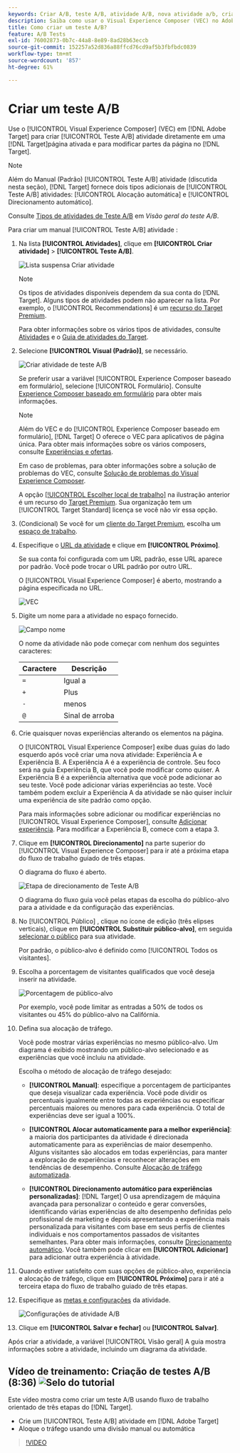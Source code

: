 ```yaml
---
keywords: Criar A/B, teste A/B, atividade A/B, nova atividade a/b, criar a/b
description: Saiba como usar o Visual Experience Composer (VEC) no Adobe [!DNL Target] para criar sua atividade de Teste A/B diretamente em um [!DNL Target]página ativada.
title: Como criar um teste A/B?
feature: A/B Tests
exl-id: 76002873-0b7c-44a8-8e89-8ad28b63eccb
source-git-commit: 152257a52d836a88ffcd76cd9af5b3fbfbdc0839
workflow-type: tm+mt
source-wordcount: '857'
ht-degree: 61%

---
```


# Criar um teste A/B

Use o [!UICONTROL Visual Experience Composer] (VEC) em [!DNL Adobe Target] para criar [!UICONTROL Teste A/B] atividade diretamente em uma [!DNL Target]página ativada e para modificar partes da página no [!DNL Target].

>[!NOTE]
>
>Além do Manual (Padrão) [!UICONTROL Teste A/B] atividade (discutida nesta seção), [!DNL Target] fornece dois tipos adicionais de [!UICONTROL Teste A/B] atividades: [!UICONTROL Alocação automática] e [!UICONTROL Direcionamento automático].
>
>Consulte [Tipos de atividades de Teste A/B](/help/main/c-activities/t-test-ab/test-ab.md#types) em *Visão geral do teste A/B*.

Para criar um manual [!UICONTROL Teste A/B] atividade :

1. Na lista **[!UICONTROL Atividades]**, clique em **[!UICONTROL Criar atividade]** > **[!UICONTROL Teste A/B]**.

   ![Lista suspensa Criar atividade](/help/main/c-activities/t-test-ab/t-test-create-ab/assets/ab_select-new.png)

   >[!NOTE]
   >
   >Os tipos de atividades disponíveis dependem da sua conta do [!DNL Target]. Alguns tipos de atividades podem não aparecer na lista. Por exemplo, o [!UICONTROL Recommendations] é um [recurso do Target Premium](/help/main/c-intro/intro.md#premium).
   >
   >Para obter informações sobre os vários tipos de atividades, consulte [Atividades](/help/main/c-activities/activities.md#concept_D317A95A1AB54674BA7AB65C7985BA03) e o [Guia de atividades do Target](/help/main/c-activities/target-activities-guide.md).

1. Selecione **[!UICONTROL Visual (Padrão)]**, se necessário.

   ![Criar atividade de teste A/B](/help/main/c-activities/t-test-ab/t-test-create-ab/assets/create-ab.png)

   Se preferir usar a variável [!UICONTROL Experience Composer baseado em formulário], selecione [!UICONTROL Formulário]. Consulte [Experience Composer baseado em formulário](/help/main/c-experiences/form-experience-composer.md) para obter mais informações.

   >[!NOTE]
   >
   >Além do VEC e do [!UICONTROL Experience Composer baseado em formulário], [!DNL Target] O oferece o VEC para aplicativos de página única. Para obter mais informações sobre os vários composers, consulte [Experiências e ofertas](/help/main/c-experiences/experiences.md).
   >
   >Em caso de problemas, para obter informações sobre a solução de problemas do VEC, consulte [Solução de problemas do Visual Experience Composer](/help/main/c-experiences/c-visual-experience-composer/r-troubleshoot-composer/troubleshoot-composer.md).
   >
   >A opção [[!UICONTROL Escolher local de trabalho]](/help/main/administrating-target/c-user-management/property-channel/property-channel.md) na ilustração anterior é um recurso do [Target Premium](/help/main/c-intro/intro.md). Sua organização tem um [!UICONTROL Target Standard] licença se você não vir essa opção.

1. (Condicional) Se você for um [cliente do Target Premium](/help/main/c-intro/intro.md#premium), escolha um [espaço de trabalho](/help/main/administrating-target/c-user-management/property-channel/property-channel.md).

1. Especifique o [URL da atividade](/help/main/c-activities/t-test-ab/t-test-create-ab/ab-activity-url.md) e clique em **[!UICONTROL Próximo]**.

   Se sua conta foi configurada com um URL padrão, esse URL aparece por padrão. Você pode trocar o URL padrão por outro URL.

   O [!UICONTROL Visual Experience Composer] é aberto, mostrando a página especificada no URL.

   ![VEC](/help/main/c-activities/t-test-ab/t-test-create-ab/assets/vec-new.png)

1. Digite um nome para a atividade no espaço fornecido.

   ![Campo nome](/help/main/c-activities/t-test-ab/t-test-create-ab/assets/ab_newname-new.png)

   O nome da atividade não pode começar com nenhum dos seguintes caracteres:

   | Caractere | Descrição |
   |--- |--- |
   | `=` | Igual a |
   | `+` | Plus |
   | `-` | menos |
   | `@` | Sinal de arroba |

1. Crie quaisquer novas experiências alterando os elementos na página.

   O [!UICONTROL Visual Experience Composer] exibe duas guias do lado esquerdo após você criar uma nova atividade: Experiência A e Experiência B. A Experiência A é a experiência de controle. Seu foco será na guia Experiência B, que você pode modificar como quiser. A Experiência B é a experiência alternativa que você pode adicionar ao seu teste. Você pode adicionar várias experiências ao teste. Você também podem excluir a Experiência A da atividade se não quiser incluir uma experiência de site padrão como opção.

   Para mais informações sobre adicionar ou modificar experiências no [!UICONTROL Visual Experience Composer], consulte  [Adicionar experiência](/help/main/c-activities/t-test-ab/t-test-create-ab/ab-add-experience.md#task_454646F2895242D3B92DC395A0CE1A00). Para modificar a Experiência B, comece com a etapa 3.

1. Clique em **[!UICONTROL Direcionamento]** na parte superior do [!UICONTROL Visual Experience Composer] para ir até a próxima etapa do fluxo de trabalho guiado de três etapas.

   O diagrama do fluxo é aberto.

   ![Etapa de direcionamento de Teste A/B](/help/main/c-activities/t-test-ab/t-test-create-ab/assets/ab_flow-new.png)

   O diagrama do fluxo guia você pelas etapas da escolha do público-alvo para a atividade e da configuração das experiências.

1. No [!UICONTROL Público] , clique no ícone de edição (três elipses verticais), clique em **[!UICONTROL Substituir público-alvo]**, em seguida [selecionar o público](/help/main/c-activities/t-test-ab/t-test-create-ab/ab-audience.md) para sua atividade.

   Por padrão, o público-alvo é definido como [!UICONTROL Todos os visitantes].

1. Escolha a porcentagem de visitantes qualificados que você deseja inserir na atividade.

   ![Porcentagem de público-alvo](/help/main/c-activities/t-test-ab/t-test-create-ab/assets/audperc-new.png)

   Por exemplo, você pode limitar as entradas a 50% de todos os visitantes ou 45% do público-alvo na Califórnia.

1. Defina sua alocação de tráfego.

   Você pode mostrar várias experiências no mesmo público-alvo. Um diagrama é exibido mostrando um público-alvo selecionado e as experiências que você incluiu na atividade.

   Escolha o método de alocação de tráfego desejado:

   * **[!UICONTROL Manual]**: especifique a porcentagem de participantes que deseja visualizar cada experiência. Você pode dividir os percentuais igualmente entre todas as experiências ou especificar percentuais maiores ou menores para cada experiência. O total de experiências deve ser igual a 100%.

   * **[!UICONTROL Alocar automaticamente para a melhor experiência]**: a maioria dos participantes da atividade é direcionada automaticamente para as experiências de maior desempenho. Alguns visitantes são alocados em todas experiências, para manter a exploração de experiências e reconhecer alterações em tendências de desempenho. Consulte [Alocação de tráfego automatizada](/help/main/c-activities/automated-traffic-allocation/automated-traffic-allocation.md#concept_A1407678796B4C569E94CBA8A9F7F5D4).

   * **[!UICONTROL Direcionamento automático para experiências personalizadas]**: [!DNL Target] O usa aprendizagem de máquina avançada para personalizar o conteúdo e gerar conversões, identificando várias experiências de alto desempenho definidas pelo profissional de marketing e depois apresentando a experiência mais personalizada para visitantes com base em seus perfis de clientes individuais e nos comportamentos passados de visitantes semelhantes. Para obter mais informações, consulte [Direcionamento automático](/help/main/c-activities/auto-target/auto-target-to-optimize.md).
   Você também pode clicar em **[!UICONTROL Adicionar]** para adicionar outra experiência à atividade.

1. Quando estiver satisfeito com suas opções de público-alvo, experiência e alocação de tráfego, clique em **[!UICONTROL Próximo]** para ir até a terceira etapa do fluxo de trabalho guiado de três etapas.

1. Especifique as [metas e configurações](/help/main/c-activities/t-test-ab/t-test-create-ab/ab-goals-and-settings.md) da atividade.

   ![Configurações de atividade A/B](/help/main/c-activities/t-test-ab/t-test-create-ab/assets/ab_settings-new.png)

1. Clique em **[!UICONTROL Salvar e fechar]** ou **[!UICONTROL Salvar]**.

Após criar a atividade, a variável [!UICONTROL Visão geral] A guia mostra informações sobre a atividade, incluindo um diagrama da atividade.

## Vídeo de treinamento: Criação de testes A/B (8:36) ![Selo do tutorial](/help/main/assets/tutorial.png)

Este vídeo mostra como criar um teste A/B usando fluxo de trabalho orientado de três etapas do [!DNL Target].

* Crie um [!UICONTROL Teste A/B] atividade em [!DNL Adobe Target]
* Aloque o tráfego usando uma divisão manual ou automática

>[!VIDEO](https://video.tv.adobe.com/v/17391)
